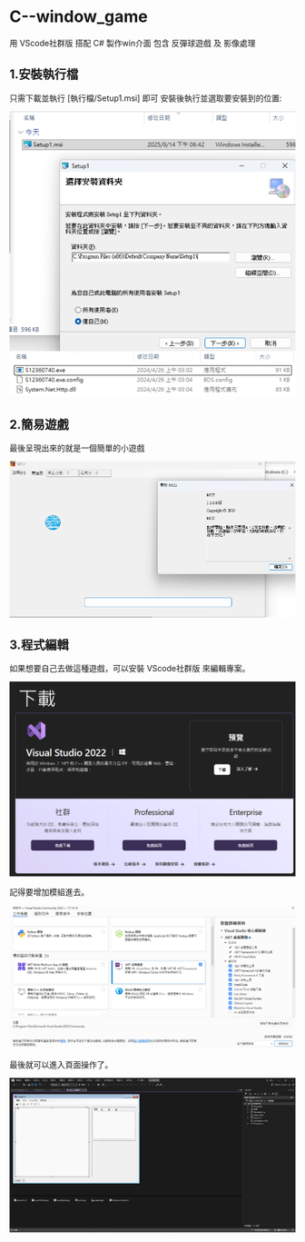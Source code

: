 # C--window_game
用 VScode社群版 搭配 C# 製作win介面
包含 反彈球遊戲 及 影像處理

## 1.安裝執行檔 
只需下載並執行 [執行檔/Setup1.msi] 即可
安裝後執行並選取要安裝到的位置:

![alt text](image1.png)
![alt text](image2.png)

## 2.簡易遊戲
最後呈現出來的就是一個簡單的小遊戲

![alt text](image3.png)

## 3.程式編輯
如果想要自己去做這種遊戲，可以安裝 VScode社群版 來編輯專案。

![alt text](image4.png)

記得要增加模組進去。

![alt text](image5.png)

最後就可以進入頁面操作了。

![alt text](image6.png)